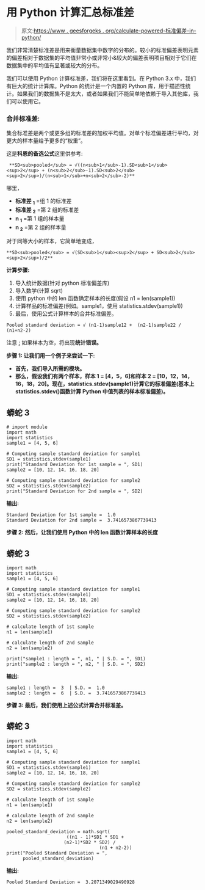 # 用 Python 计算汇总标准差

> 原文:[https://www . geesforgeks . org/calculate-powered-标准偏差-in-python/](https://www.geeksforgeeks.org/calculate-pooled-standard-deviation-in-python/)

我们非常清楚标准差是用来衡量数据集中数字的分布的。较小的标准偏差表明元素的偏差相对于数据集的平均值非常小或非常小&较大的偏差表明项目相对于它们在数据集中的平均值有显著或较大的分布。

我们可以使用 Python 计算标准差，我们将在这里看到。在 Python 3.x 中，我们有巨大的统计计算库。Python 的统计是一个内置的 Python 库，用于描述性统计。如果我们的数据集不是太大，或者如果我们不能简单地依赖于导入其他库，我们可以使用它。

### **合并标准差:**

集合标准差是两个或更多组的标准差的加权平均值。对单个标准偏差进行平均，对更大的样本量给予更多的“权重”。

这是**科恩的备选公式**这里供参考:

```
 **SD<sub>pooled</sub> = √((n<sub>1</sub>-1).SD<sub>1</sub><sup>2</sup> + (n<sub>2</sub>-1).SD<sub>2</sub><sup>2</sup>)/(n<sub>1</sub>+n<sub>2</sub>-2)**

```

哪里，

*   **标准差 <sub>1</sub>** =组 1 的标准差
*   **标准差 <sub>2</sub>** =第 2 组的标准差
*   **n <sub>1</sub>** =第 1 组的样本量
*   **n <sub>2</sub>** =第 2 组的样本量

对于同等大小的样本，它简单地变成，

```
**SD<sub>pooled</sub> = √(SD<sub>1</sub><sup>2</sup> + SD<sub>2</sub><sup>2</sup>)/2**

```

**计算步骤:**

1.  导入统计数据(针对 python 标准偏差库)
2.  导入数学(计算 sqrt)
3.  使用 python 中的 len 函数确定样本的长度(假设 n1 = len(sample1))
4.  计算样品的标准偏差(例如。sample1，使用 statistics.stdev(sample1))
5.  最后，使用公式计算样本的合并标准偏差。

```
Pooled standard deviation = √ (n1-1)sample12 +  (n2-1)sample22 / (n1+n2-2)
```

注意 <u>:</u> 如果样本为空，将出现**统计错误。**

****步骤 1:** 让我们用一个例子来尝试一下:**

*   **首先，我们导入所需的模块。**
*   **那么，假设我们有两个样本，样本 1 = [4，5，6]和样本 2 = [10，12，14，16，18，20]。现在，statistics.stdev(sample1)计算它的标准偏差(基本上 statistics.stdev()函数计算 Python 中值列表的样本标准偏差)。**

## **蟒蛇 3**

```
# import module
import math
import statistics
sample1 = [4, 5, 6]

# Computing sample standard deviation for sample1
SD1 = statistics.stdev(sample1)      
print("Standard Deviation for 1st sample = ", SD1)
sample2 = [10, 12, 14, 16, 18, 20]

# Computing sample standard deviation for sample2
SD2 = statistics.stdev(sample2)  
print("Standard Deviation for 2nd sample = ", SD2)
```

****输出:****

```
Standard Deviation for 1st sample =  1.0
Standard Deviation for 2nd sample =  3.7416573867739413
```

****步骤 2:** 然后，让我们使用 Python 中的 len 函数计算样本的长度**

## **蟒蛇 3**

```
import math
import statistics
sample1 = [4, 5, 6]

# Computing sample standard deviation for sample1
SD1 = statistics.stdev(sample1)
sample2 = [10, 12, 14, 16, 18, 20]

# Computing sample standard deviation for sample2
SD2 = statistics.stdev(sample2)   

# calculate length of 1st sample
n1 = len(sample1)

# calculate length of 2nd sample
n2 = len(sample2)

print("sample1 : length = ", n1, " | S.D. = ", SD1)
print("sample2 : length = ", n2, " | S.D. = ", SD2)
```

****输出:****

```
sample1 : length =  3  | S.D. =  1.0
sample2 : length =  6  | S.D. =  3.7416573867739413
```

****步骤 3:** 最后，我们使用上述公式计算合并标准差。**

## **蟒蛇 3**

```
import math
import statistics
sample1 = [4, 5, 6]

# Computing sample standard deviation for sample1
SD1 = statistics.stdev(sample1)
sample2 = [10, 12, 14, 16, 18, 20]

# Computing sample standard deviation for sample2
SD2 = statistics.stdev(sample2)   

# calculate length of 1st sample
n1 = len(sample1)

# calculate length of 2nd sample
n2 = len(sample2)

pooled_standard_deviation = math.sqrt(
                      ((n1 - 1)*SD1 * SD1 +
                     (n2-1)*SD2 * SD2) / 
                                  (n1 + n2-2))
print("Pooled Standard Deviation = ",
      pooled_standard_deviation)
```

****输出:****

```
Pooled Standard Deviation =  3.2071349029490928 
```
